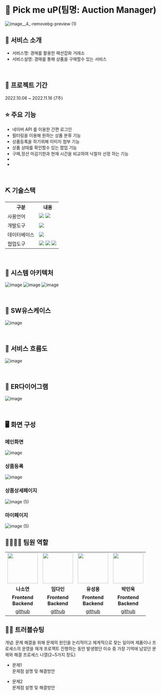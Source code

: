# 📎 Pick me uP(팀명: Auction Manager)
![image__4_-removebg-preview (1)](https://user-images.githubusercontent.com/107412366/202656598-afad647b-5cb8-4dfe-8cfd-05a2d82f31f3.png)


## 👀 서비스 소개
* 서비스명:  경매를 활용한 패션잡화 거래소
* 서비스설명: 경매를 통해 상품을 구매할수 있는 서비스 
<br>

## 📅 프로젝트 기간
2022.10.06 ~ 2022.11.16 (7주)
<br>

## ⭐ 주요 기능
* 네이버 API 를 이용한 간편 로그인
* 필터링을 이용해 원하는 상품 분류 기능
* 상품등록을 하기위해 이미지 첨부 기능
* 상품 상태를 확인할수 있는 팝업 기능
* 구매,정산 마감기한과 현재 시간을 비교하여 낙찰자 선정 하는 기능
* 
* 
<br>

## ⛏ 기술스택
<table>
    <tr>
        <th>구분</th>
        <th>내용</th>
    </tr>
    <tr>
        <td>사용언어</td>
        <td>
            <img src="https://img.shields.io/badge/Java-007396?style=for-the-badge&logo=java&logoColor=white"/>
<img src="https://img.shields.io/badge/Spring boot-6DB33F?style=for-the-badge&logo=Spring boot&logoColor=white"/>        </td>
    </tr>
    <tr>
        <td>개발도구</td>
        <td>
<img src="https://img.shields.io/badge/Eclipse-2C2255?style=for-the-badge&logo=Eclipse&logoColor=white"/>         </td>
    </tr>
    <tr>
        <td>데이터베이스</td>
        <td>
            <img src="https://img.shields.io/badge/Oracle 11g-F80000?style=for-the-badge&logo=Oracle&logoColor=white"/>
        </td>
    </tr>
    <tr>
        <td>협업도구</td>
        <td>
            <img src="https://img.shields.io/badge/Slack-E34F26?style=flat-square&logo=slack&logoColor=white" />
            <img src="https://img.shields.io/badge/Git-F05032?style=for-the-badge&logo=Git&logoColor=white"/>
            <img src="https://img.shields.io/badge/GitHub-181717?style=for-the-badge&logo=GitHub&logoColor=white"/>
        </td>
    </tr>
</table>


<br>

## 📌 시스템 아키텍처 
![image](https://user-images.githubusercontent.com/107412366/202659293-5bdd57cb-5687-4ca4-82ab-48ad884af211.png)
![image](https://user-images.githubusercontent.com/107412366/202659420-a533420b-09d7-4703-981c-b1bb4fed6a8b.png)
![image](https://user-images.githubusercontent.com/107412366/202659572-8ea3b5d8-fafa-4a72-9eb7-fd560f8da78c.png)



<br>

## 📌 SW유스케이스
![image](https://user-images.githubusercontent.com/107412366/202659803-661097ff-20f8-481f-aa74-96c2482a0a50.png)

<br>

## 📌 서비스 흐름도
![image](https://user-images.githubusercontent.com/107412366/202659891-4f9f441d-ffaa-4003-ae5f-f61c0f367d37.png)

<br>

## 📌 ER다이어그램
![image](https://user-images.githubusercontent.com/107412366/202659970-910bd24e-7829-43a5-9008-ef89670ce34f.png)

<br>

## 🖥 화면 구성

### 메인화면
![image](https://user-images.githubusercontent.com/107412366/202660418-e232f984-1c28-4bc5-b60c-b7be0d436746.png)
<br>

### 상품등록
![image](https://user-images.githubusercontent.com/107412366/202660651-5fdcad97-ddbc-48be-b947-68d62df5a566.png)
<br>

### 상품상세페이지
![image (5)](https://user-images.githubusercontent.com/112370869/202969275-505e72b6-c62e-4157-84ab-bbe3991677e6.png)
<br>

### 마이페이지
![image (5)](https://user-images.githubusercontent.com/112370869/202969319-c87f81f2-10dc-4379-a7dd-f6fad6fbcaf4.png)
<br>

## 👨‍👩‍👦‍👦 팀원 역할
<table>
  <tr>
    <td align="center"><img src="https://user-images.githubusercontent.com/112370869/202968630-5f1d2b83-c3d4-4b5f-9193-ad46261a56e3.jpg" width="100" height="100"/></td>
    <td align="center"><img src="https://user-images.githubusercontent.com/112370869/202968590-1b928408-55fe-4a58-b0c4-8ffac7036a40.jpg" width="100" height="100"/></td>
    <td align="center"><img src="https://user-images.githubusercontent.com/112370869/202968356-9b5c7a80-267f-4fa0-bfe9-f89f5010c955.jpg" width="100" height="100"/></td>
    <td align="center">
    <img src="https://user-images.githubusercontent.com/112370869/202968546-acacc9b2-1342-4667-90e5-4adc0f807baa.jpg" width="100" height="100"/></td>
  </tr>
  <tr>
    <td align="center"><strong>나소연</strong></td>
    <td align="center"><strong>임다인</strong></td>
    <td align="center"><strong>유성용</strong></td>
    <td align="center"><strong>박민욱</strong></td>
  </tr>
  <tr>
    <td align="center"><b>Frontend<br/> Backend</b></td>
    <td align="center"><b>Frontend<br/> Backend</b></td>
    <td align="center"><b>Frontend<br/> Backend</b></td>
    <td align="center"><b>Frontend<br/> Backend</b></td>
  </tr>
  <tr>
    <td align="center"><a href="https://github.com/skthdus" target='_blank'>github</a></td>
    <td align="center"><a href="https://github.com/0dain" target='_blank'>github</a></td>
    <td align="center"><a href="https://github.com/YouSeongYong" target='_blank'>github</a></td>
    <td align="center"><a href="https://github.com/m1lotic" target='_blank'>github</a></td>
  </tr>
</table>

## 🤾‍♂️ 트러블슈팅
개념: 문제 해결을 위해 문제의 원인을 논리적이고 체계적으로 찾는 일이며 제품이나 프로세스의 운영을 재개
프로젝트 진행하는 동안 발생했던 이슈 중 가장 기억에 남았던 문제와 해결 프로세스 나열(2~5가지 정도)
  
* 문제1<br>
 문제점 설명 및 해결방안
 
* 문제2<br>
 문제점 설명 및 해결방안
